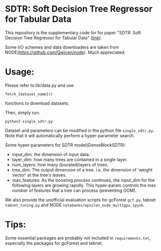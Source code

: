 # SDTR: Soft Decision Tree Regressor for Tabular Data

This repository is the supplementary code for for paper "SDTR: Soft Decision Tree Regressor for Tabular Data" ([link](https://ieeexplore.ieee.org/document/9393908)).

Some I/O schemes and data downloaders are taken from NODE(https://github.com/Qwicen/node). Much appreciated.

# Usage:
Please refer to lib/data.py and use 
```
fetch_{dataset_name}()
```
functions to download datasets.

Then, simply run:
```
python3 single_sdtr.py
```
Dataset and parameters can be modified in the python file `single_sdtr.py`. Note that it will automatically perform a hyper-parameter search.

Some hyper-parameters for SDTR model(DenseBlockSDTR):

* input_dim: the dimension of input data.
* layer_dim: how many trees are contained in a single layer.
* num_layers: how many (boosted)layers of trees.
* tree_dim: The output dimension of a tree. i.e. the dimension of 'weight vector' at the tree's leaves.
* max_features: As the boosting process continues, the input_dim for the following layers are growing rapidly. This hyper-param controls the max number of features that a tree can process (preventing OOM).

We also provide the unofficial evaluation scripts for gcForest `gcf.py`, tabnet `tabnet_tuning.py` and NODE `notebooks/epsilon_node_multigpu.ipynb`.


# Tips:
Some essential packages are probably not included in `requirements.txt`, especially the packages for gcForest and tabnet.